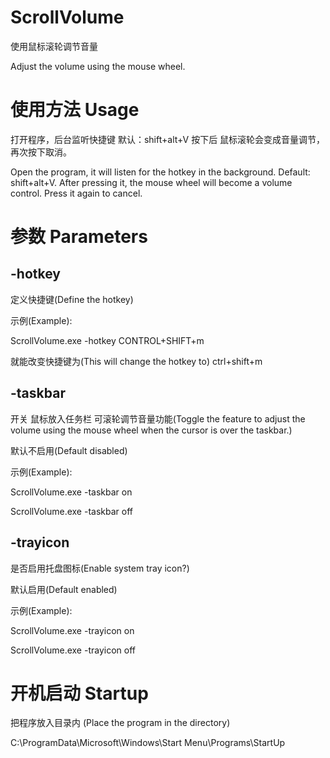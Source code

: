 # ScrollVolume

使用鼠标滚轮调节音量

Adjust the volume using the mouse wheel.

# 使用方法 Usage

打开程序，后台监听快捷键 默认：shift+alt+V 按下后 鼠标滚轮会变成音量调节，再次按下取消。

Open the program, it will listen for the hotkey in the background. Default: shift+alt+V. After pressing it, the mouse wheel will become a volume control. Press it again to cancel.


# 参数 Parameters

## -hotkey

定义快捷键(Define the hotkey)

示例(Example):

ScrollVolume.exe -hotkey CONTROL+SHIFT+m

就能改变快捷键为(This will change the hotkey to) ctrl+shift+m

## -taskbar

开关 鼠标放入任务栏 可滚轮调节音量功能(Toggle the feature to adjust the volume using the mouse wheel when the cursor is over the taskbar.)

默认不启用(Default disabled)

示例(Example):

ScrollVolume.exe -taskbar on

ScrollVolume.exe -taskbar off

## -trayicon

是否启用托盘图标(Enable system tray icon?)

默认启用(Default enabled)

示例(Example):

ScrollVolume.exe -trayicon on

ScrollVolume.exe -trayicon off

# 开机启动 Startup

把程序放入目录内 (Place the program in the directory)

C:\ProgramData\Microsoft\Windows\Start Menu\Programs\StartUp
